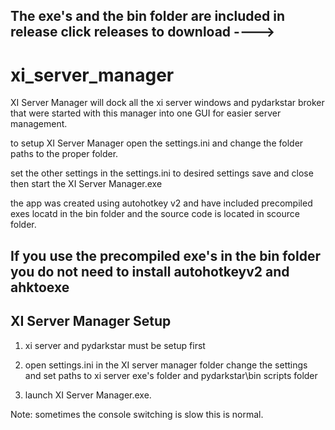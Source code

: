 The exe's and the bin folder are included in release click releases to download ---->
----------------------------------------------------------------------------------------------------------------------------------------------------------
# xi_server_manager

XI Server Manager will dock all the xi server windows and pydarkstar broker that were started with this manager into one GUI for easier server management.

to setup XI Server Manager open the settings.ini and change the folder paths to the proper folder.

set the other settings in the settings.ini to desired settings save and close then start the XI Server Manager.exe

the app was created using autohotkey v2 and have included precompiled exes locatd in the bin folder and the source code is located in scource folder.

If you use the precompiled exe's in the bin folder you do not need to install autohotkeyv2 and ahktoexe
----------------------------------------------------------------------------------------------------------------------------------------------------------
XI Server Manager Setup
----------------------------------------------------------------------------------------------------------------------------------------------------------

1. xi server and pydarkstar must be setup first

3. open settings.ini in the XI server manager folder change the settings and set paths to xi server exe's folder and pydarkstar\bin scripts folder

4. launch XI Server Manager.exe.

Note: sometimes the console switching is slow this is normal.


<img src="https://github.com/EDGECOM666/xi_server_manager/assets/6508087/5d293511-6c0a-402e-8dc0-611e9a069c25" alt="" title="">
<img src="https://github.com/EDGECOM666/xi_server_manager/assets/6508087/8408fbe5-6c09-4d42-b0ec-a5d52f3afd19" alt="" title=" ">
<img src="https://github.com/EDGECOM666/xi_server_manager/assets/6508087/2eba78c4-c4df-4918-bcea-f590c20fa97e" alt="" title=" ">
<img src="https://github.com/EDGECOM666/xi_server_manager/assets/6508087/11f74d05-5f78-4739-ac41-b5556f5445f5" alt="" title=" ">
<img src="https://github.com/EDGECOM666/xi_server_manager/assets/6508087/ea1edf7b-7932-4e9c-80f1-79c19815192b" alt="" title=" ">
<img src="https://github.com/EDGECOM666/xi_server_manager/assets/6508087/51b5b9b1-98f6-438d-a85c-633da5c80c17" alt="" title=" ">
